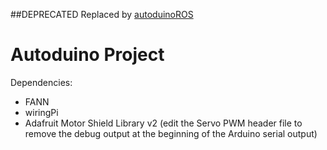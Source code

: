 ##DEPRECATED
Replaced by [autoduinoROS](https://github.com/geofbot/autoduinoROS)


Autoduino Project
=================
Dependencies:
- FANN
- wiringPi
- Adafruit Motor Shield Library v2 (edit the Servo PWM header file to remove the debug output at the beginning of the Arduino serial output)